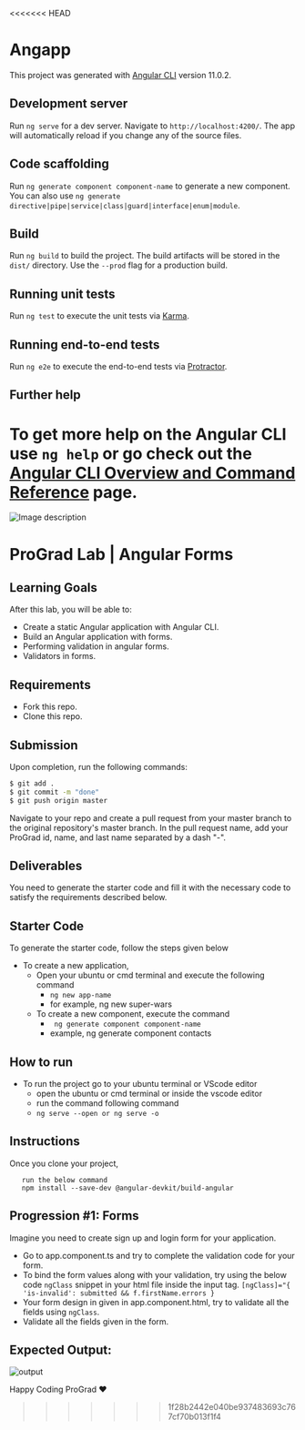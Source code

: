 <<<<<<< HEAD
# Angapp

This project was generated with [Angular CLI](https://github.com/angular/angular-cli) version 11.0.2.

## Development server

Run `ng serve` for a dev server. Navigate to `http://localhost:4200/`. The app will automatically reload if you change any of the source files.

## Code scaffolding

Run `ng generate component component-name` to generate a new component. You can also use `ng generate directive|pipe|service|class|guard|interface|enum|module`.

## Build

Run `ng build` to build the project. The build artifacts will be stored in the `dist/` directory. Use the `--prod` flag for a production build.

## Running unit tests

Run `ng test` to execute the unit tests via [Karma](https://karma-runner.github.io).

## Running end-to-end tests

Run `ng e2e` to execute the end-to-end tests via [Protractor](http://www.protractortest.org/).

## Further help

To get more help on the Angular CLI use `ng help` or go check out the [Angular CLI Overview and Command Reference](https://angular.io/cli) page.
=======
![Image description](https://i1.faceprep.in/ProGrad/face-logo-resized.png)

# ProGrad Lab | Angular Forms

## Learning Goals

After this lab, you will be able to:

- Create a static Angular application with Angular CLI.
- Build an Angular application with forms.
- Performing validation in angular forms.
- Validators in forms.

## Requirements

- Fork this repo.
- Clone this repo.

## Submission

Upon completion, run the following commands:

```bash
$ git add .
$ git commit -m "done"
$ git push origin master
```

Navigate to your repo and create a pull request from your master branch to the original repository's master branch. In the pull request name, add your ProGrad id, name, and last name separated by a dash "-".

## Deliverables

You need to generate the starter code and fill it with the necessary code to satisfy the requirements described below.

## Starter Code

To generate the starter code, follow the steps given below

- To create a new application,
    - Open your ubuntu or cmd terminal and execute the following command
      - ```ng new app-name```
      - for example, ng new super-wars
    - To create a new component, execute the command 
      - ``` ng generate component component-name```
      - example, ng generate component contacts
      
## How to run

- To run the project go to your ubuntu terminal or VScode editor
    - open the ubuntu or cmd terminal or inside the vscode editor
    - run the command following command
    - ```ng serve --open or ng serve -o```

## Instructions
Once you clone your project, 
```cd lab-angular-prograd-contacts
   run the below command
   npm install --save-dev @angular-devkit/build-angular
   ```

## Progression #1: Forms

Imagine you need to create sign up and login form for your application.

- Go to app.component.ts and try to complete the validation code for your form.
- To bind the form values along with your validation, try using the below code `ngClass` snippet in your html file inside the input tag.
``` [ngClass]="{ 'is-invalid': submitted && f.firstName.errors } ```
- Your form design in given in app.component.html, try to validate all the fields using `ngClass`.
- Validate all the fields given in the form.

## Expected Output:
![output](https://i1.faceprep.in/ProGrad/ts-registration.JPG)

Happy Coding ProGrad ❤️
>>>>>>> 1f28b2442e040be937483693c767cf70b013f1f4
